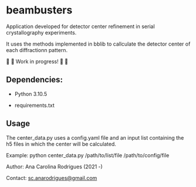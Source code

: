 # beambusters

Application developed for detector center refinement in serial crystallography experiments.

It uses the methods implemented in bblib to callculate the detector center of each diffractionn pattern.

:loudspeaker: :construction: Work in progress! :loudspeaker: :construction:

## Dependencies:
- Python 3.10.5

- requirements.txt

## Usage

The center_data.py uses a config.yaml file and an input list containing the h5 files in which the center will be calculated.

Example:
python center_data.py /path/to/list/file /path/to/config/file


Author: Ana Carolina Rodrigues (2021 -)

Contact: sc.anarodrigues@gmail.com